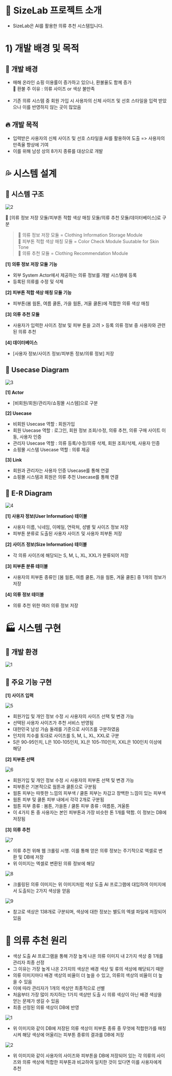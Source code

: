 # :blue_book: SizeLab 프로젝트 소개

- SizeLab은 AI를 활용한 의류 추천 시스템입니다.

# 1) 개발 배경 및 목적

## :penguin: 개발 배경
- 매해 온라인 쇼핑 이용률이 증가하고 있으나, 환불율도 함께 증가<br>
🚨 환불 주 이유 : 의류 사이즈 or 색상 불만족<br><br>
- 기존 의류 시스템 중 회원 가입 시 사용자의 신체 사이즈 및 선호 스타일을 입력 받았으나 이를 반영하지 않는 곳이 많았음<br>

## :fire: 개발 목적
-  입력받은 사용자의 신체 사이즈 및 선호 스타일을 AI를 활용하여 도출 => 사용자의 만족율 향상에 기여<br>
- 이를 위해 남성 상의 8가지 종류를 대상으로 개발

# :sweat_drops: 시스템 설계

## :tada: 시스템 구조

![2](https://user-images.githubusercontent.com/80700537/180348997-4ba31fe2-d007-4a96-b60a-a90793bdab76.JPG)

:speech_balloon: [의류 정보 저장 모듈/피부톤 적합 색상 매칭 모듈/의류 추천 모듈/데이터베이스]로 구분<br>

> :rotating_light: 의류 정보 저장 모듈 = Clothing Information Storage Module<br> :rotating_light: 피부톤 적합 색상 매칭 모듈 = Color Check Module Suutable for Skin Tone<br> :rotating_light: 의류 추천 모듈 = Clothing Recommendation Module


__[1] 의류 정보 저장 모듈 기능__<br>
- 외부 System Actor에서 제공하는 의류 정보를 개발 시스템에 등록<br>
- 등록된 의류를 수정 및 삭제<br>

__[2] 피부톤 적합 색상 매칭 모듈 기능__<br>
- 피부톤(봄 웜톤, 여름 쿨톤, 가을 웜톤, 겨울 쿨톤)에 적합한 의류 색상 매칭<br>

__[3] 의류 추천 모듈__<br>
- 사용자가 입력한 사이즈 정보 및 피부 톤을 고려 > 등록 의류 정보 중 사용자와 관련된 의류 추천<br>

__[4] 데이터베이스__<br>
- [사용자 정보/사이즈 정보/피부톤 정보/의류 정보] 저장<br>

## :pushpin: Usecase Diagram
![3](https://user-images.githubusercontent.com/80700537/180349264-ceedfffd-bcf5-49c1-a4a3-eb7de0e77883.JPG)

__[1] Actor__<br>
- [비회원/회원/관리자/쇼핑몰 시스템]으로 구분<br>

__[2] Usecase__<br>
- 비회원 Usecase 역할 : 회원가입<br>
- 회원 Usecase 역할 : 로그인, 회원 정보 조회/수정, 의류 추천, 의류 구매 사이트 이동, 사용자 인증<br>
- 관리자 Usecase 역할 : 의류 등록/수정/의류 삭제, 회원 조회/삭제, 사용자 인증<br>
- 쇼핑몰 시스템 Usecase 역할 : 의류 제공<br>

__[3] Link__<br>
- 회원과 관리자는 사용자 인증 Usecase를 통해 연결<br>
- 쇼핑몰 시스템과 회원은 의류 추천 Usecase를 통해 연결<br>

## :notebook_with_decorative_cover: E-R Diagram
![4](https://user-images.githubusercontent.com/80700537/180349360-1d16bdf9-eb63-41fe-b37e-d894f11f4c72.JPG)

__[1] 사용자 정보(User Information) 테이블__<br>
- 사용자 이름, 닉네임, 이메일, 연락처, 성별 및 사이즈 정보 저장<br>
- 피부톤 분류로 도출된 사용자 사이즈 및 사용자 피부톤 저장<br>

__[2] 사이즈 정보(Size Information) 테이블__<br>
- 각 의류 사이즈에 해당되는 S, M, L, XL, XXL가 분류되어 저장<br>

__[3] 피부톤 분류 테이블__<br>
- 사용자의 피부톤 종류인 [봄 웜톤, 여름 쿨톤, 가을 웜톤, 겨울 쿨톤] 중 1개의 정보가 저장<br>

__[4] 의류 정보 테이블__<br>
- 의류 추천 위한 여러 의류 정보 저장<br>

# :factory: 시스템 구현
## :dart: 개발 환경
![1](https://user-images.githubusercontent.com/80700537/180343426-1bff7ba4-b852-47a2-9604-d27925cb894f.JPG)

## :monorail: 주요 기능 구현
__[1] 사이즈 입력__

![5](https://user-images.githubusercontent.com/80700537/180349681-75df1df8-4dd0-40cf-9957-fef588b4223f.JPG)

- 회원가입 및 개인 정보 수정 시 사용자의 사이즈 선택 및 변경 가능<br>
- 선택된 사용자 사이즈가 추천 서비스 반영됨<br>
- 대한민국 남성 가슴 둘레를 기준으로 사이즈를 구분하였음<br>
- 인치의 치수를 토대로 사이즈를 S, M, L, XL, XXL로 구분<br>
- S은 90-95인치, L은 100-105인치, XL은 105-110인치, XXL은 100인치 이상에 해당<br>

__[2] 피부톤 선택__

![6](https://user-images.githubusercontent.com/80700537/180349697-bf412265-4949-4c24-8711-ef4857880292.JPG)

- 회원가입 및 개인 정보 수정 시 사용자의 피부톤 선택 및 변경 가능<br>
- 피부톤은 기본적으로 웜톤과 쿨톤으로 구분됨<br>
- 웜톤 피부는 따뜻한 느낌의 피부색 / 쿨톤 피부는 차갑고 창백한 느낌이 있는 피부색<br>
- 웜톤 피부 및 쿨톤 피부 내에서 각각 2개로 구분됨<br>
- 웜톤 피부 종류 : 봄톤, 가을톤 / 쿨톤 피부 종류 : 여름톤, 겨울톤<br>
- 이 4가지 톤 중 사용자는 본인 피부톤과 가장 비슷한 톤 1개를 택함. 이 정보는 DB에 저장됨<br>

__[3] 의류 추천__

![7](https://user-images.githubusercontent.com/80700537/180349717-775af66d-b010-402a-88cd-0acbf9c81277.JPG)

- 의류 추천 위해 웹 크롤링 시행. 이를 통해 얻은 의류 정보는 주기적으로 엑셀로 변환 및 DB에 저장<br>
- 위 이미지는 엑셀로 변환된 의류 정보에 해당<br>

![8](https://user-images.githubusercontent.com/80700537/180349737-da46373a-7945-497d-9461-fdf4608b5c14.JPG)

- 크롤링된 의류 이미지는 위 이미지처럼 색상 도출 AI 프로그램에 대입하여 이미지에서 도출되는 2가지 색상을 얻음<br>

![9](https://user-images.githubusercontent.com/80700537/180349760-1c61b127-cda2-456b-9436-1a85ed11f0ed.JPG)

- 참고로 색상은 138개로 구분되며, 색상에 대한 정보는 별도의 엑셀 파일에 저장되어 있음 <br>

# :european_castle: 의류 추천 원리
- 색상 도출 AI 프로그램을 통해 가장 높게 나온 의류 이미지 내 2가지 색상 중 1개를 관리자 최종 선정<br>
- 그 이유는 가장 높게 나온 2가지의 색상은 배경 색상 및 류의 색상에 해당되기 때문<br>
- 의류 이미지마다 배경 색상의 비율이 더 높을 수 있고, 의류의 색상의 비율이 더 높을 수 있음<br>
- 이에 따라 관리자가 1개의 색상만 최종적으로 선별<br>
- 처음부터 가장 많이 차지하는 1가지 색상만 도출 시 의류 색상이 아닌 배경 색상을 얻는 문제가 생길 수 있음<br>
- 최종 선정된 의류 색상이 DB에 반영<br>

![1](https://user-images.githubusercontent.com/80700537/180350135-8c560e6d-2645-4422-b9bf-e2c2b3b2e4a7.JPG)

- 위 이미지와 같이 DB에 저장된 의류 색상이 피부톤 종류 중 무엇에 적합한가를 매칭시켜 해당 색상에 어울리는 피부톤 종류의 결과를 DB에 저장<br>

![2](https://user-images.githubusercontent.com/80700537/180350146-4fa0c5cf-9ecf-4e42-a34c-ef8662861f78.JPG)

- 위 이미지와 같이 사용자의 사이즈와 피부톤을 DB에 저장되어 있는 각 의류의 사이즈와 의류 색상에 적합한 피부톤과 비교하여 일치한 것이 있다면 이를 사용자에게 추천<br>










